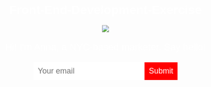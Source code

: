 # Front-End-Development-Exercise
<!DOCTYPE html>
<head>
  <title>Anna Dowlin</title>
  <style>
    body {
      text-align: center;
      background: url("http://dash.ga.co/assets/anna-bg.png");
      background-size: cover;
      background-position: center;
      color: white;
      font-family: helvetica;
    }
    p {
      font-size: 22px;
    }
    input {
      border: 0;
      padding: 10px;
      font-size: 18px;
    }
    input[type="submit"] {
      background: red;
      color: white;
    }
  </style>
</head>
<body>
  <img src="/assets/anna.png">
  <p>Hi! I'm Anna, a NYC-based marketer. Say hello!</p>
  <input type="email" placeholder="Your email">
  <input type="submit">
</body>
